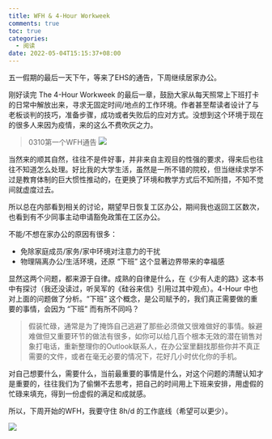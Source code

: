```yaml
---
title: WFH & 4-Hour Workweek
comments: true
toc: true
categories:
  - 阅读
date: 2022-05-04T15:15:37+08:00
---
```


五一假期的最后一天下午，等来了EHS的通告，下周继续居家办公。

刚好读完 The 4-Hour Workweek 的最后一章，鼓励大家从每天照常上下班打卡的日常中解放出来，寻求无固定时间/地点的工作环境。作者甚至帮读者设计了与老板谈判的技巧，准备步骤，成功或者失败后的应对方式。没想到这个环境于现在的很多人来因为疫情，来的这么不费吹灰之力。 

>0310第一个WFH通告
![](https://halfbit.oss-cn-hangzhou.aliyuncs.com/202205041650040.png)

当然来的顺其自然，往往不是件好事，并非来自主观目的性强的要求，得来后也往往不知道怎么处理。好比我的大学生活，虽然是一所不错的院校，但当继续求学不过是教育体制的巨大惯性推动的，在更换了环境和教学方式后不知所措，不知不觉间就虚度过去。

所以总在内部看到相关的讨论，期望早日恢复工区办公，期间我也返回工区数次，也看到有不少同事主动申请豁免政策在工区办公。

不能/不想在家办公的原因有很多：
* 免除家庭成员/家务/家中环境对注意力的干扰
* 物理隔离办公/生活环境，还原 “下班” 这个显著边界带来的幸福感

显然这两个问题，都来源于自律。成熟的自律是什么，在《少有人走的路》这本书中有探讨（我还没读过，听吴军的《硅谷来信》引用过其中观点）。4-Hour 中也对上面的问题做了分析。“下班” 这个概念，是公司赋予的，我们真正需要做的重要的事情，会因为 “下班” 而有所不同吗？

>假装忙碌，通常是为了掩饰自己逃避了那些必须做又很难做好的事情。躲避难做但又重要环节的做法有很多，如你可以给几百个根本无效的潜在销售对象打电话，重新整理你的Outlook联系人，在办公室里翻找那些你并不真正需要的文件，或者在毫无必要的情况下，花好几小时优化你的手机。

对自己想要什么，需要什么，当前最重要的事情是什么，对这个问题的清醒认知才是重要的，往往我们为了偷懒不去思考，把自己的时间用上下班来安排，用虚假的忙碌来填充，得到一份虚假的满足和成就感。


所以，下周开始的WFH，我要守住 8h/d 的工作底线（希望可以更少）。

![](https://halfbit.oss-cn-hangzhou.aliyuncs.com/202205041707488.png)